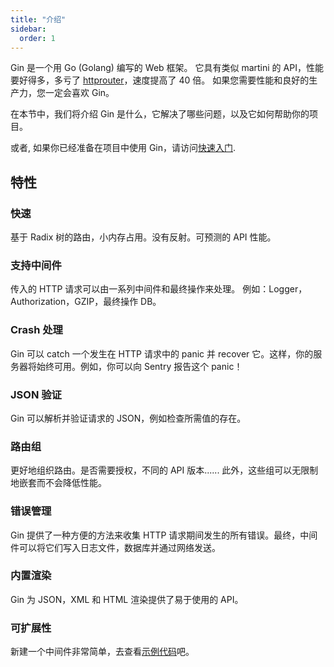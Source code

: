 ```yaml
---
title: "介绍"
sidebar:
  order: 1
---
```

Gin 是一个用 Go (Golang) 编写的 Web 框架。 它具有类似 martini 的 API，性能要好得多，多亏了 [httprouter](https://github.com/julienschmidt/httprouter)，速度提高了 40 倍。 如果您需要性能和良好的生产力，您一定会喜欢 Gin。

在本节中，我们将介绍 Gin 是什么，它解决了哪些问题，以及它如何帮助你的项目。

或者, 如果你已经准备在项目中使用 Gin，请访问[快速入门](https://gin-gonic.com/zh-cn/docs/quickstart/).

## 特性

### 快速

基于 Radix 树的路由，小内存占用。没有反射。可预测的 API 性能。

### 支持中间件

传入的 HTTP 请求可以由一系列中间件和最终操作来处理。
例如：Logger，Authorization，GZIP，最终操作 DB。

### Crash 处理

Gin 可以 catch 一个发生在 HTTP 请求中的 panic 并 recover 它。这样，你的服务器将始终可用。例如，你可以向 Sentry 报告这个 panic！

### JSON 验证 

Gin 可以解析并验证请求的 JSON，例如检查所需值的存在。

### 路由组

更好地组织路由。是否需要授权，不同的 API 版本...... 此外，这些组可以无限制地嵌套而不会降低性能。

### 错误管理

Gin 提供了一种方便的方法来收集 HTTP 请求期间发生的所有错误。最终，中间件可以将它们写入日志文件，数据库并通过网络发送。

### 内置渲染

Gin 为 JSON，XML 和 HTML 渲染提供了易于使用的 API。

### 可扩展性

新建一个中间件非常简单，去查看[示例代码](https://gin-gonic.com/zh-cn/docs/examples/using-middleware/)吧。
